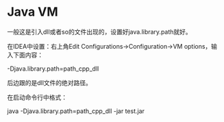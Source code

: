 # Java  VM 

一般这是引入dll或者so的文件出现的，设置好java.library.path就好。

在IDEA中设置：右上角Edit Configurations→Configuration→VM options，输入下面内容：

-Djava.library.path=path_cpp_dll
 
后边跟的是dll文件的绝对路径。

在启动命令行中格式：

java -Djava.library.path=path_cpp_dll -jar  test.jar
 
 
